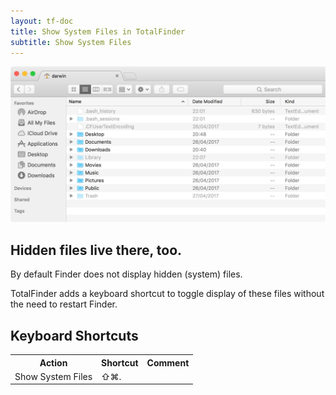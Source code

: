 ```yaml
---
layout: tf-doc
title: Show System Files in TotalFinder
subtitle: Show System Files
---
```


<img src="/images/show-system-files.png" class="doc-image add-shadow" style="width:600px">

## Hidden files live there, too.

By default Finder does not display hidden (system) files. 

TotalFinder adds a keyboard shortcut to toggle display of these files without the need to restart Finder.

## Keyboard Shortcuts

<div class="keyboard-shortcuts">
  <table border="0" cellspacing="0" cellpadding="0">
    <tr><th>Action</th><th>Shortcut</th><th>Comment</th></tr>
    <tr><td>Show System Files</td><td>⇧⌘.</td><td></td></tr>
  </table>
</div>